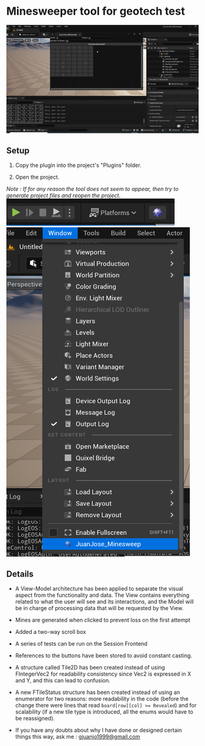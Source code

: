 # Minesweeper tool for geotech test
![showcase](showcase.gif)

## Setup

1. Copy the plugin into the project's "Plugins" folder.

2. Open the project.

_Note : If for any reason the tool does not seem to appear, then try to generate project files and reopen the project._
![alt text](image.png)
![alt text](image-1.png)

## Details
- A View-Model architecture has been applied to separate the visual aspect from the functionality and data. The View contains everything related to what the user will see and its interactions, and the Model will be in charge of processing data that will be requested by the View.

- Mines are generated when clicked to prevent loss on the first attempt

- Added a two-way scroll box

- A series of tests can be run on the Session Frontend

- References to the buttons have been stored to avoid constant casting.

- A structure called Tile2D has been created instead of using FIntegerVec2 for readability consistency since Vec2 is expressed in X and Y, and this can lead to confusion.

- A new FTileStatus structure has been created instead of using an enumerator for two reasons: more readability in the code (before the change there were lines that read `board[row][col] >= Revealed`) and for scalability (if a new tile type is introduced, all the enums would have to be reassigned).

- If you have any doubts about why I have done or designed certain things this way,  ask me : gjuanjo1999@gmail.com